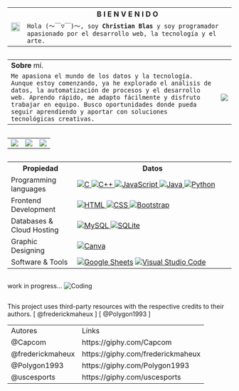 
<table>
      <tr>
            <th rowspan="2">
             <img src="https://media1.giphy.com/media/v1.Y2lkPTc5MGI3NjExZ3V3cmxiN3hjZ3A3cGpienlnYmJpcGtkbjJ4ZDJxcTA0bTh1aHQxbyZlcD12MV9pbnRlcm5hbF9naWZfYnlfaWQmY3Q9Zw/NXnTlsbJ1cgK5mcQiU/giphy.gif" width="100%">
            </th>
            <th width="650">B I E N V E N I D O</th>
      </tr>
      <tr>
            <td>
                  <code>Hola (～￣▽￣)～, soy <strong>Christian Blas</strong> y soy programador apasionado por el desarrollo web, la tecnología y el arte.</code>
            </td>
      </tr>
</table>

##

<table>
      <tr>
            <td  colspan="2" width="100%"><strong>Sobre</strong> mí.</td>
      </tr>
      <tr>
            <td>
                  <code>Me apasiona el mundo de los datos y la tecnología. Aunque estoy comenzando, ya he explorado el análisis de datos, la automatización de procesos y el desarrollo web. Aprendo rápido, me adapto fácilmente y disfruto trabajar en equipo. Busco oportunidades donde pueda seguir aprendiendo y aportar con soluciones tecnológicas creativas.</code>
            </td>
            <td>
                  <img src="https://media4.giphy.com/media/v1.Y2lkPTc5MGI3NjExbmx5aWloZDhkb2p2Mzh0bmk4czc2ZnNyMDNqeDdvenVpeDZueWlqdCZlcD12MV9pbnRlcm5hbF9naWZfYnlfaWQmY3Q9Zw/xUPGcxkltip545hjMc/giphy.gif">
            </td>
      </tr>
</table>

##

<table>
      <tr>
            <td>
                  <img src="https://media1.giphy.com/media/v1.Y2lkPTc5MGI3NjExOWl3dDI3am1yY2l4OHc4bmw1d3NiY3QyanpmMDhvZ2p6czhzZ2g0MCZlcD12MV9pbnRlcm5hbF9naWZfYnlfaWQmY3Q9Zw/lPCbQV5IcUt7JnucpP/giphy.gif">
            </td>
            <td>
                  <img src="https://media4.giphy.com/media/v1.Y2lkPTc5MGI3NjExd2t6NXE2Y2ZlcWd4cWQ1amlkbDlpbHdlODlja3V3MTV4ejk4cDRkNSZlcD12MV9pbnRlcm5hbF9naWZfYnlfaWQmY3Q9Zw/MnIO9NK5QwKRvVvfE7/giphy.gif">
            </td>
            <td>
                  <img src="https://media0.giphy.com/media/v1.Y2lkPTc5MGI3NjExYTgwMDh3NW9lcjRmeHNxampwdzBhNGk0b2dpdDBqam8zdzFyd2tybiZlcD12MV9pbnRlcm5hbF9naWZfYnlfaWQmY3Q9Zw/KIo8G1sUetkjHofSFi/giphy.gif">
            </td>
      </tr>
</table>

##

<table>
      <tr>
            <th width="200">Propiedad</th>
            <th width="900" >Datos</th>
      </tr>
      <tr>
            <td>Programming languages</td>
            <td>
                  <a href="https://www.cprogramming.com/" target="_blank"> 
                        <img alt="C" src="https://img.shields.io/badge/C%20-%232370ED.svg?logo=c&logoColor=white">
                  </a>
                  <a href="https://www.w3schools.com/cpp/" target="_blank"> 
                        <img alt="C++" src="https://img.shields.io/badge/C++%20-%2300599C.svg?logo=c%2B%2B&logoColor=white">
                  </a>
                  <a href="https://developer.mozilla.org/en-US/docs/Web/JavaScript" target="_blank"> 
                        <img alt="JavaScript" src="https://img.shields.io/badge/JavaScript%20-%23F7DF1E.svg?logo=javascript&logoColor=black">
                  </a>
                  <a href="https://www.java.com" target="_blank"> 
                        <img alt="Java" src="https://img.shields.io/badge/Java-%23007396.svg?logo=java&logoColor=white">
                  </a>         
                  <a href="https://www.python.org" target="_blank">
                        <img alt="Python" src="https://img.shields.io/badge/Python%20-%2314354C.svg?logo=python&logoColor=white">
            </td>
      </tr>
      <tr>
            <td>Frontend Development</td>
            <td>
                  <a href="https://www.w3.org/html/" target="_blank"> 
                        <img alt="HTML" src="https://img.shields.io/badge/HTML5%20-%23E34F26.svg?logo=html5&logoColor=white">
                  </a>   
                  <a href="https://www.w3schools.com/css/" target="_blank">
                        <img alt="CSS" src="https://img.shields.io/badge/CSS%20-%231572B6.svg?logo=css3&logoColor=white">
                  </a> 
                  <a href="https://getbootstrap.com" target="_blank"> 
                        <img alt="Bootstrap" src="https://img.shields.io/badge/Bootstrap-%23563D7C.svg?style=flat&logo=bootstrap&logoColor=white"/>
                  </a>
            </td>
      </tr>
      <tr>
            <td>Databases & Cloud Hosting</td>
            <td>
                  <a href="https://www.mysql.com/">
                        <img alt="MySQL" src="https://img.shields.io/badge/MySQL-%2300f.svg?style=flat&llogo=mysql&logoColor=white">
                  </a>
                  <a href="https://www.sqlite.org/">
                        <img alt="SQLite" src ="https://img.shields.io/badge/sqlite-%2307405e.svg?style=flat&logo=sqlite&logoColor=white"/>
                  </a>
            </td>
      </tr>
      <tr>
            <td>Graphic Designing</td>
            <td>
                  <a href="#">
                        <img alt="Canva" src="https://img.shields.io/badge/Canva-%2300C4CC.svg?style=flat&logo=Canva&logoColor=white"/>
                  </a>
            </td>
      </tr>
      <tr>
            <td>Software & Tools</td>
            <td>
                  <a href="#"><img alt="Google Sheets" src="https://img.shields.io/badge/Google%20Sheets%20-%2334A853.svg?logo=google%20sheets&logoColor=white"></a>
                  <a href="#"><img alt="Visual Studio Code" src="https://img.shields.io/badge/Visual%20Studio%20Code-0078d7.svg?logo=visual-studio-code&logoColor=white"></a>
            </td>
      </tr>
</table>

##

work in progress...
![Coding](https://media3.giphy.com/media/v1.Y2lkPTc5MGI3NjExZ3JmNmIwcXI4cXdkOHgxdmQ3ZjhudzV0bzFvYnV1ZjUxcTBoeGppMyZlcD12MV9pbnRlcm5hbF9naWZfYnlfaWQmY3Q9Zw/2ZsmHUWecHSlqXLAyi/giphy.gif)

##
This project uses third-party resources with the respective credits to their authors. [ @frederickmaheux ] [ @Polygon1993 ]
<table>
      <tr>
            <td>Autores</td>
            <td>Links</td>
      </tr>
      <tr>
            <td>@Capcom</td>
            <td>https://giphy.com/Capcom</td>
      </tr>
      <tr>
            <td>@frederickmaheux</td>
            <td>https://giphy.com/frederickmaheux</td>
      </tr>
      <tr>
            <td>@Polygon1993</td>
            <td>https://giphy.com/Polygon1993</td>
      </tr>
      <tr>
            <td>@uscesports</td>
            <td>https://giphy.com/uscesports</td>
      </tr>
</table>

<!--
https://media1.giphy.com/media/v1.Y2lkPTc5MGI3NjExZ3V3cmxiN3hjZ3A3cGpienlnYmJpcGtkbjJ4ZDJxcTA0bTh1aHQxbyZlcD12MV9pbnRlcm5hbF9naWZfYnlfaWQmY3Q9Zw/NXnTlsbJ1cgK5mcQiU/giphy.gif
https://media3.giphy.com/media/v1.Y2lkPTc5MGI3NjExZ3JmNmIwcXI4cXdkOHgxdmQ3ZjhudzV0bzFvYnV1ZjUxcTBoeGppMyZlcD12MV9pbnRlcm5hbF9naWZfYnlfaWQmY3Q9Zw/2ZsmHUWecHSlqXLAyi/giphy.gif
height (alto) - width (ancho)
-->

